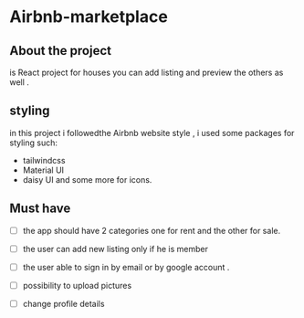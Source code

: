 # Airbnb-marketplace

## About the project 
is React project for houses you can add listing and preview the others as well .
## styling 
in this project i followedthe Airbnb website style , i used some packages for styling such:
- tailwindcss
- Material UI
- daisy UI 
 and some more for icons.
 ## Must have 
 -[ ] the app should have 2 categories one for rent and the other for sale.
 -[ ] the user can add new listing  only if he is member 
 -[ ] the user able to sign in by email or by google account .
 -[ ] possibility to upload pictures 
 -[ ] change profile details
 
 

